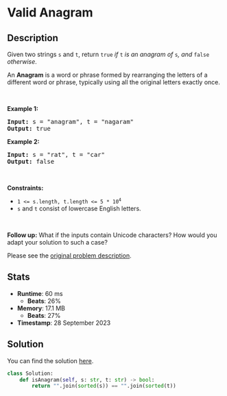 # Valid Anagram

## Description

<p>Given two strings <code>s</code> and <code>t</code>, return <code>true</code> <em>if</em> <code>t</code> <em>is an anagram of</em> <code>s</code><em>, and</em> <code>false</code> <em>otherwise</em>.</p>

<p>An <strong>Anagram</strong> is a word or phrase formed by rearranging the letters of a different word or phrase, typically using all the original letters exactly once.</p>

<p>&nbsp;</p>
<p><strong class="example">Example 1:</strong></p>
<pre><strong>Input:</strong> s = "anagram", t = "nagaram"
<strong>Output:</strong> true
</pre><p><strong class="example">Example 2:</strong></p>
<pre><strong>Input:</strong> s = "rat", t = "car"
<strong>Output:</strong> false
</pre>
<p>&nbsp;</p>
<p><strong>Constraints:</strong></p>

<ul>
	<li><code>1 &lt;= s.length, t.length &lt;= 5 * 10<sup>4</sup></code></li>
	<li><code>s</code> and <code>t</code> consist of lowercase English letters.</li>
</ul>

<p>&nbsp;</p>
<p><strong>Follow up:</strong> What if the inputs contain Unicode characters? How would you adapt your solution to such a case?</p>


Please see the [original problem description](https://leetcode.com/problems/valid-anagram/).

## Stats

- **Runtime**: 60 ms
    - **Beats**: 26%
- **Memory**: 17.1 MB
    - **Beats**: 27%
- **Timestamp**: 28 September 2023

## Solution

You can find the solution [here](./valid-anagram.py).

```python
class Solution:
    def isAnagram(self, s: str, t: str) -> bool:
        return "".join(sorted(s)) == "".join(sorted(t))
```
